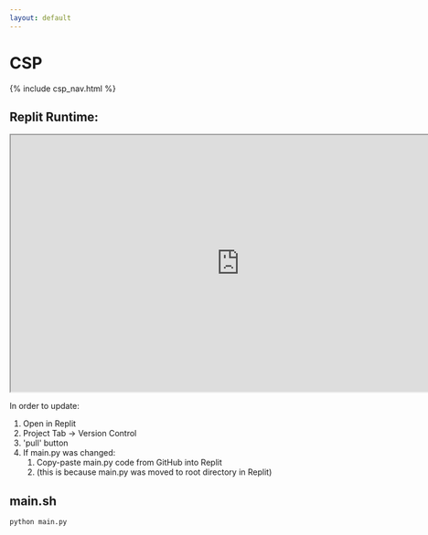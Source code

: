 ```yaml
---
layout: default
---
```


# CSP

{% include csp_nav.html %}

## Replit Runtime:

<iframe src="https://replit.com/@ArchHuang/CS-AP-P?lite=true" width="800px" height="450px"></iframe>

In order to update:
1. Open in Replit
2. Project Tab → Version Control
3. 'pull' button
4. If main.py was changed:
   1. Copy-paste main.py code from GitHub into Replit
   2. (this is because main.py was moved to root directory in Replit)

## main.sh
```
python main.py
```
